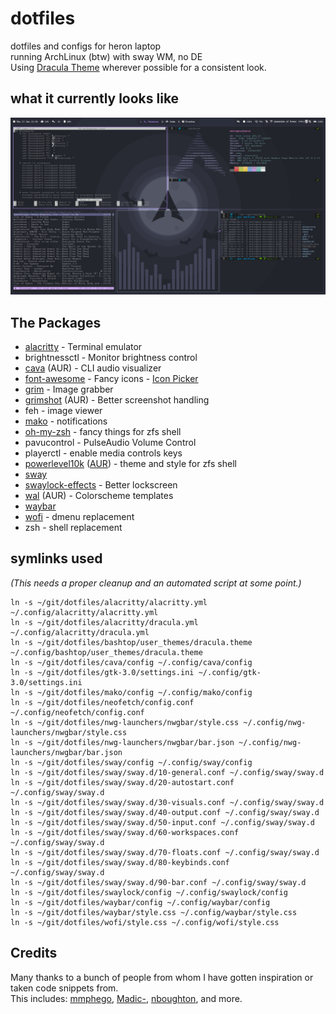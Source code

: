 # dotfiles
dotfiles and configs for heron laptop  
running ArchLinux (btw) with sway WM, no DE  
Using [Dracula Theme](https://draculatheme.com/) wherever possible for a consistent look.

## what it currently looks like
![preview](./preview.png)

## The Packages
- [alacritty](https://github.com/alacritty/alacritty) - Terminal emulator
- brightnessctl - Monitor brightness control
- [cava](https://aur.archlinux.org/packages/cava/) (AUR) - CLI audio visualizer
- [font-awesome](https://archlinux.org/packages/community/any/font-awesome/) - Fancy icons - [Icon Picker](https://fontawesome.com/v5.15/icons?d=gallery&p=2&m=free)
- [grim](https://github.com/emersion/grim) - Image grabber
- [grimshot](https://aur.archlinux.org/packages/grimshot/) (AUR) - Better screenshot handling
- feh - image viewer
- [mako](https://github.com/emersion/mako) - notifications
- [oh-my-zsh](https://github.com/ohmyzsh/ohmyzsh/) - fancy things for zfs shell
- pavucontrol - PulseAudio Volume Control
- playerctl - enable media controls keys
- [powerlevel10k](https://github.com/romkatv/powerlevel10k) ([AUR](https://aur.archlinux.org/packages/zsh-theme-powerlevel10k-git/)) - theme and style for zfs shell
- [sway](https://github.com/swaywm/sway)
- [swaylock-effects](https://github.com/mortie/swaylock-effects) - Better lockscreen
- [wal](https://github.com/dylanaraps/wal) (AUR) - Colorscheme templates
- [waybar](https://github.com/Alexays/Waybar)
- [wofi](https://hg.sr.ht/~scoopta/wofi) - dmenu replacement
- zsh - shell replacement

## symlinks used
*(This needs a proper cleanup and an automated script at some point.)*
```
ln -s ~/git/dotfiles/alacritty/alacritty.yml ~/.config/alacritty/alacritty.yml
ln -s ~/git/dotfiles/alacritty/dracula.yml ~/.config/alacritty/dracula.yml
ln -s ~/git/dotfiles/bashtop/user_themes/dracula.theme ~/.config/bashtop/user_themes/dracula.theme
ln -s ~/git/dotfiles/cava/config ~/.config/cava/config
ln -s ~/git/dotfiles/gtk-3.0/settings.ini ~/.config/gtk-3.0/settings.ini
ln -s ~/git/dotfiles/mako/config ~/.config/mako/config
ln -s ~/git/dotfiles/neofetch/config.conf ~/.config/neofetch/config.conf
ln -s ~/git/dotfiles/nwg-launchers/nwgbar/style.css ~/.config/nwg-launchers/nwgbar/style.css
ln -s ~/git/dotfiles/nwg-launchers/nwgbar/bar.json ~/.config/nwg-launchers/nwgbar/bar.json
ln -s ~/git/dotfiles/sway/config ~/.config/sway/config
ln -s ~/git/dotfiles/sway/sway.d/10-general.conf ~/.config/sway/sway.d
ln -s ~/git/dotfiles/sway/sway.d/20-autostart.conf ~/.config/sway/sway.d
ln -s ~/git/dotfiles/sway/sway.d/30-visuals.conf ~/.config/sway/sway.d
ln -s ~/git/dotfiles/sway/sway.d/40-output.conf ~/.config/sway/sway.d
ln -s ~/git/dotfiles/sway/sway.d/50-input.conf ~/.config/sway/sway.d
ln -s ~/git/dotfiles/sway/sway.d/60-workspaces.conf ~/.config/sway/sway.d
ln -s ~/git/dotfiles/sway/sway.d/70-floats.conf ~/.config/sway/sway.d
ln -s ~/git/dotfiles/sway/sway.d/80-keybinds.conf ~/.config/sway/sway.d
ln -s ~/git/dotfiles/sway/sway.d/90-bar.conf ~/.config/sway/sway.d
ln -s ~/git/dotfiles/swaylock/config ~/.config/swaylock/config
ln -s ~/git/dotfiles/waybar/config ~/.config/waybar/config
ln -s ~/git/dotfiles/waybar/style.css ~/.config/waybar/style.css
ln -s ~/git/dotfiles/wofi/style.css ~/.config/wofi/style.css
```

## Credits
Many thanks to a bunch of people from whom I have gotten inspiration or taken code snippets from.  
This includes: [mmphego](https://github.com/mmphego/dot-files), [Madic-](https://github.com/Madic-/Sway-DE), [nboughton](https://github.com/nboughton/dotfiles), and more.
